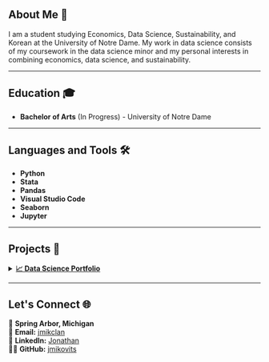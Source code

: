 ## About Me 👋
I am a student studying Economics, Data Science, Sustainability, and Korean at the University of Notre Dame. My work in data science consists of my coursework in the data science minor and my personal interests in combining economics, data science, and sustainability. 
___
## Education 🎓
- **Bachelor of Arts** (In Progress) - University of Notre Dame
___
## Languages and Tools 🛠️
- **Python**
- **Stata**
- **Pandas**
- **Visual Studio Code**
- **Seaborn**
- **Jupyter**

___
## Projects 🚀
<details><summary>
<a href="https://github.com/jmikovits/Mikovits-Data-Science-Portfolio"><strong>📈 Data Science Portfolio</strong></a>
</summary>
<ul>
  <li>Practicing exploratory data analysis on real-world data
  <li>Visualizing data and dashboards
  <li>Including work related to machine learning models, LLMs, and model evaluations
  <li>Showcasing Jupyter Notebooks for solving specific data problems
</ul>
</details>  

___
## Let's Connect 🌐
📍 **Spring Arbor, Michigan**  
📧 **Email:** [jmikclan](mailto:jmikclan@gmail.com)   
🔗 **LinkedIn:** [Jonathan](https://www.linkedin.com/in/jonathan-mikovits/)  
👨‍💻 **GitHub:** [jmikovits](https://github.com/jmikovits)



